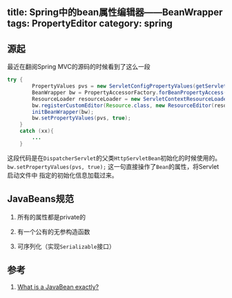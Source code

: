 title: Spring中的bean属性编辑器——BeanWrapper
tags: PropertyEditor
category: spring
---

## 源起

最近在翻阅Spring MVC的源码的时候看到了这么一段

```java
try {
        PropertyValues pvs = new ServletConfigPropertyValues(getServletConfig(), this.requiredProperties);
        BeanWrapper bw = PropertyAccessorFactory.forBeanPropertyAccess(this);
        ResourceLoader resourceLoader = new ServletContextResourceLoader(getServletContext());
        bw.registerCustomEditor(Resource.class, new ResourceEditor(resourceLoader, getEnvironment()));
        initBeanWrapper(bw);
        bw.setPropertyValues(pvs, true);
    }
    catch (xx){
        ...
    }
```
这段代码是在`DispatcherServlet`的父类`HttpServletBean`初始化的时候使用的。
`bw.setPropertyValues(pvs, true);` 这一句直接操作了`Bean`的属性，将Servlet启动文件中
指定的初始化信息加载过来。

## JavaBeans规范

1. 所有的属性都是private的

2. 有一个公有的无参构造函数

3. 可序列化（实现`Serializable`接口）


## 参考

1. [What is a JavaBean exactly?](http://stackoverflow.com/questions/3295496/what-is-a-javabean-exactly)